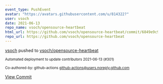 ```yaml
---
event_type: PushEvent
avatar: "https://avatars.githubusercontent.com/u/814322?"
user: vsoch
date: 2021-06-13
repo_name: vsoch/opensource-heartbeat
html_url: https://github.com/vsoch/opensource-heartbeat/commit/6849e9c99aed1acee7bce8b20971c30ec8c731ee
repo_url: https://github.com/vsoch/opensource-heartbeat
---
```


<a href='https://github.com/vsoch' target='_blank'>vsoch</a> pushed to <a href='https://github.com/vsoch/opensource-heartbeat' target='_blank'>vsoch/opensource-heartbeat</a>

<small>Automated deployment to update contributors 2021-06-13 (#301)

Co-authored-by: github-actions <github-actions@users.noreply.github.com></small>

<a href='https://github.com/vsoch/opensource-heartbeat/commit/6849e9c99aed1acee7bce8b20971c30ec8c731ee' target='_blank'>View Commit</a>
